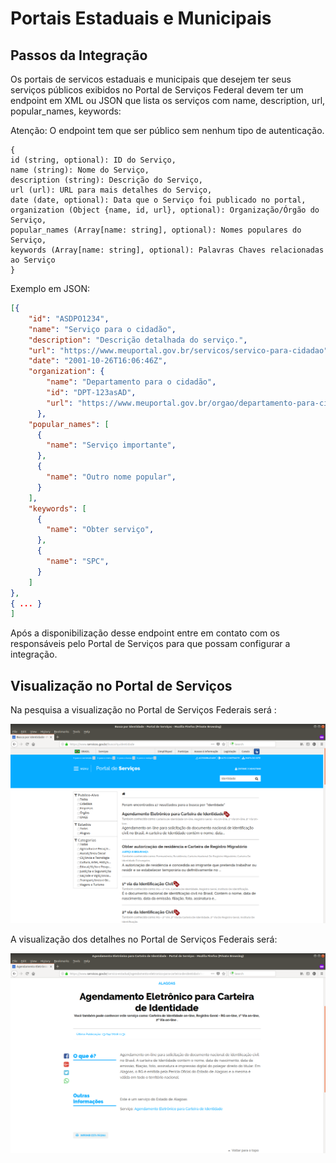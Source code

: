 # Portais Estaduais e Municipais


## Passos da Integração

Os portais de servicos estaduais e municipais que desejem ter seus serviços públicos exibidos no Portal de Serviços Federal devem ter um endpoint em XML ou JSON que lista os serviços com name, description, url, popular_names, keywords:

Atenção: O endpoint tem que ser público sem nenhum tipo de autenticação.

```
{
id (string, optional): ID do Serviço,
name (string): Nome do Serviço,
description (string): Descrição do Serviço,
url (url): URL para mais detalhes do Serviço,
date (date, optional): Data que o Serviço foi publicado no portal,
organization (Object {name, id, url}, optional): Organização/Órgão do Serviço,
popular_names (Array[name: string], optional): Nomes populares do Serviço,
keywords (Array[name: string], optional): Palavras Chaves relacionadas ao Serviço
}
```


Exemplo em JSON:
```json
[{
    "id": "ASDPO1234",
    "name": "Serviço para o cidadão",
    "description": "Descrição detalhada do serviço.",
    "url": "https://www.meuportal.gov.br/servicos/servico-para-cidadao",
    "date": "2001-10-26T16:06:46Z",
    "organization": {
        "name": "Departamento para o cidadão",
        "id": "DPT-123asAD",
        "url": "https://www.meuportal.gov.br/orgao/departamento-para-cidadao"
      },
    "popular_names": [
      {
        "name": "Serviço importante",
      },
      {
        "name": "Outro nome popular",
      }
    ],
    "keywords": [
      {
        "name": "Obter serviço",
      },
      {
        "name": "SPC",
      }
    ]
},
{ ... }
]
```

Após a disponibilização desse endpoint entre em contato com os responsáveis pelo Portal de Serviços para que possam configurar a integração.

## Visualização no Portal de Serviços

Na pesquisa a visualização no Portal de Serviços Federais será :

[![Portal de Serviços - Pesquisa de Serviços](./pesquisa_servicos.png)](./pesquisa_servicos.png)

A visualização dos detalhes no Portal de Serviços Federais será:

[![Portal de Serviços - Pesquisa de Serviços](./template_servico.png)](./template_servico.png)
